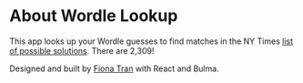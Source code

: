 # About Wordle Lookup

This app looks up your Wordle guesses to find matches in the NY Times [list of possible solutions](https://static.nytimes.com/newsgraphics/2022/01/25/wordle-solver/assets/solutions.txt). There are 2,309!

Designed and built by [Fiona Tran](https://fionatran.ca) with React and Bulma.
